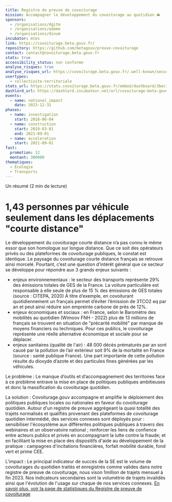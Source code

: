```yaml
---
title: Registre de preuve de covoiturage
mission: Accompagner le développement du covoiturage au quotidien 🚘
sponsors:
  - /organisations/dgitm
  - /organisations/ademe
  - /organisations/dinum
incubator: mtes
link: https://covoiturage.beta.gouv.fr/
repository: https://github.com/betagouv/preuve-covoiturage
contact: contact@covoiturage.beta.gouv.fr
stats: true
accessibility_status: non conforme
analyse_risques: true
analyse_risques_url: https://covoiturage.beta.gouv.fr/.well-known/security-policy.txt
usertypes:
  - collectivite-territoriale
stats_url: https://stats.covoiturage.beta.gouv.fr/embed/dashboard/3bec1692-1456-41c2-95a9-6606af329df9
dashlord_url: https://dashlord.incubateur.net/url/covoiturage-beta-gouv-fr/
events:
  - name: national_impact
    date: 2023-12-31
phases:
  - name: investigation
    start: 2018-06-04
  - name: construction
    start: 2019-03-01
    end: 2021-09-01
  - name: acceleration
    start: 2021-09-01
fast:
  promotion: 12
  montant: 300000
thematiques:
  - Écologie
  - Transports
---
```


Un résumé (2 min de lecture)

# 1,43 personnes par véhicule seulement dans les déplacements "courte distance"

Le développement du covoiturage courte distance n’a pas connu le même essor que son homologue sur longue distance. Que ce soit des opérateurs privés ou des plateformes de covoiturage publiques, le constat est identique. Le paysage du covoiturage courte distance français se retrouve ainsi morcelé.
Pourtant, c’est une question d’intérêt général que ce secteur se développe pour répondre aux 3 grands enjeux suivants :

- enjeux environnementaux : le secteur des transports représente 29% des émissions totales de GES de la France. La voiture particulière est responsable à elle seule de plus de 15 % des émissions de GES totales (source : CITEPA, 2020) À titre d’exemple, en covoiturant quotidiennement un français permet d’éviter l’émission de 3TCO2 eq par an et peut ainsi réduire son empreinte carbone de près de 12%.
- enjeux économiques et sociaux : en France, selon le Baromètre des mobilités au quotidien (Wimoov FNH - 2022) plus de 13 millions de français se trouvent en situation de "précarité mobilité" par manque de moyens financiers ou techniques. Pour ces publics, le covoiturage représente une réelle alternative économique et sociale pour se déplacer.
- enjeux sanitaires (qualité de l'air) : 48 000 décès prématurés par an sont causé par la pollution de l’air extérieur soit 9% de la mortalité en France (source : santé publique France). Une part importante de cette pollution résulte du dioxyde d’azote et des particules fines générées par les véhicules.

Le problème :
Le manque d’outils et d’accompagnement des territoires face à ce problème entrave la mise en place de politiques publiques ambitieuses et donc la massification du covoiturage quotidien.

La solution :
Covoiturage.gouv accompagne et amplifie le déploiement des politiques publiques locales ou nationales en faveur du covoiturage quotidien.
Autour d'un registre de preuve aggrégeant la quasi totalité des trajets normalisés et qualifiés provenant des plateformes de covoiturage quotidien intermédié, des services connexes sont déployés pour : sensibiliser l'écosystème aux différentes politiques publiques à travers des webinaires et un observatoire national ; renforcer les liens de confience entre acteurs publics et privés en accompagnant la lutte contre la fraude; et en facilitant la mise en place des dispositifs d'aide au développement de la pratique : campagnes d'incitations financières, forfait mobilité durable, fond vert et prime CEE.

L’impact :
Le principal indicateur de succès de la SE est le volume de covoiturages du quotidien traités et enregistrés comme valides dans notre registre de preuve de covoiturage, nous vison 1million de trajets mensuel à fin 2023. Nos indicateurs secondaires sont la volumétrie de trajets invalidés ainsi que l'évolution de l'usage sur chaque de nos services connexes. [En savoir plus, voir la page de statistiques du Registre de preuve de covoiturage](https://stats.covoiturage.beta.gouv.fr/embed/dashboard/3bec1692-1456-41c2-95a9-6606af329df9)
